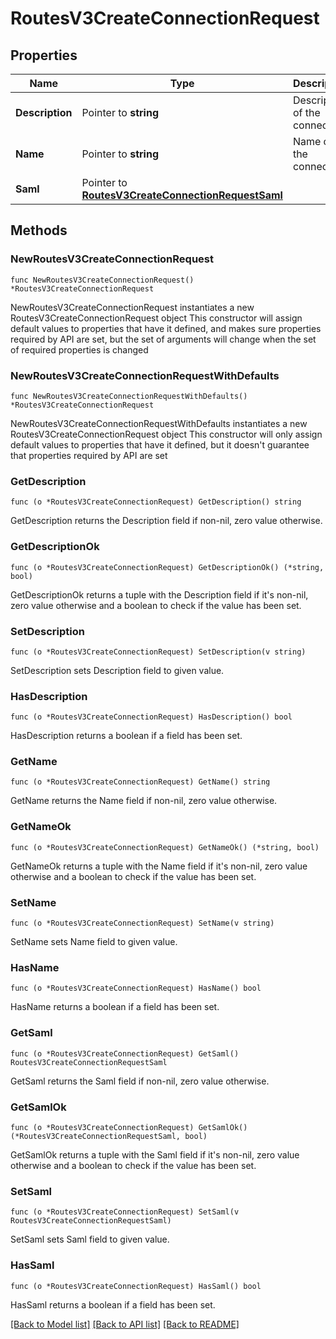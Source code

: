 # RoutesV3CreateConnectionRequest

## Properties

Name | Type | Description | Notes
------------ | ------------- | ------------- | -------------
**Description** | Pointer to **string** | Description of the connection | [optional] 
**Name** | Pointer to **string** | Name of the connection | [optional] 
**Saml** | Pointer to [**RoutesV3CreateConnectionRequestSaml**](RoutesV3CreateConnectionRequestSaml.md) |  | [optional] 

## Methods

### NewRoutesV3CreateConnectionRequest

`func NewRoutesV3CreateConnectionRequest() *RoutesV3CreateConnectionRequest`

NewRoutesV3CreateConnectionRequest instantiates a new RoutesV3CreateConnectionRequest object
This constructor will assign default values to properties that have it defined,
and makes sure properties required by API are set, but the set of arguments
will change when the set of required properties is changed

### NewRoutesV3CreateConnectionRequestWithDefaults

`func NewRoutesV3CreateConnectionRequestWithDefaults() *RoutesV3CreateConnectionRequest`

NewRoutesV3CreateConnectionRequestWithDefaults instantiates a new RoutesV3CreateConnectionRequest object
This constructor will only assign default values to properties that have it defined,
but it doesn't guarantee that properties required by API are set

### GetDescription

`func (o *RoutesV3CreateConnectionRequest) GetDescription() string`

GetDescription returns the Description field if non-nil, zero value otherwise.

### GetDescriptionOk

`func (o *RoutesV3CreateConnectionRequest) GetDescriptionOk() (*string, bool)`

GetDescriptionOk returns a tuple with the Description field if it's non-nil, zero value otherwise
and a boolean to check if the value has been set.

### SetDescription

`func (o *RoutesV3CreateConnectionRequest) SetDescription(v string)`

SetDescription sets Description field to given value.

### HasDescription

`func (o *RoutesV3CreateConnectionRequest) HasDescription() bool`

HasDescription returns a boolean if a field has been set.

### GetName

`func (o *RoutesV3CreateConnectionRequest) GetName() string`

GetName returns the Name field if non-nil, zero value otherwise.

### GetNameOk

`func (o *RoutesV3CreateConnectionRequest) GetNameOk() (*string, bool)`

GetNameOk returns a tuple with the Name field if it's non-nil, zero value otherwise
and a boolean to check if the value has been set.

### SetName

`func (o *RoutesV3CreateConnectionRequest) SetName(v string)`

SetName sets Name field to given value.

### HasName

`func (o *RoutesV3CreateConnectionRequest) HasName() bool`

HasName returns a boolean if a field has been set.

### GetSaml

`func (o *RoutesV3CreateConnectionRequest) GetSaml() RoutesV3CreateConnectionRequestSaml`

GetSaml returns the Saml field if non-nil, zero value otherwise.

### GetSamlOk

`func (o *RoutesV3CreateConnectionRequest) GetSamlOk() (*RoutesV3CreateConnectionRequestSaml, bool)`

GetSamlOk returns a tuple with the Saml field if it's non-nil, zero value otherwise
and a boolean to check if the value has been set.

### SetSaml

`func (o *RoutesV3CreateConnectionRequest) SetSaml(v RoutesV3CreateConnectionRequestSaml)`

SetSaml sets Saml field to given value.

### HasSaml

`func (o *RoutesV3CreateConnectionRequest) HasSaml() bool`

HasSaml returns a boolean if a field has been set.


[[Back to Model list]](../README.md#documentation-for-models) [[Back to API list]](../README.md#documentation-for-api-endpoints) [[Back to README]](../README.md)


